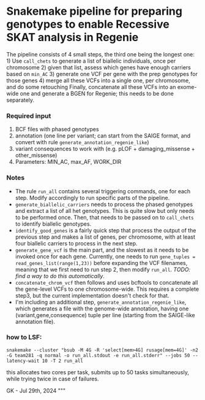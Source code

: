 
# Snakemake pipeline for preparing genotypes to enable Recessive SKAT analysis in Regenie

The pipeline consists of 4 small steps, the third one being the longest one:
    1) Use `call_chets` to generate a list of biallelic individuals, once per chromosome
    2) given that list, assess which genes have enough carriers based on `min_AC`
    3) generate one VCF per gene with the prep genotypes for those genes
    4) merge all these VCFs into a single one, per chromosome, and do some retouching
Finally, concatenate all these VCFs into an exome-wide one and generate a BGEN for Regenie; this needs to be done separately. 

### Required input ####
1. BCF files with phased genotypes
2. annotation (one line per variant; can start from the SAIGE format, and convert with rule `generate_annotation_regenie_like`)
3. variant consequences to work with (e.g. pLOF + damaging_missense + other_missense)
3. Parameters: MIN_AC, max_AF, WORK_DIR

### Notes
* The rule `run_all` contains several triggering commands, one for each step. Modify accordingly to run specific parts of the pipeline.
* `generate_biallelic_carriers` needs to process the phased genotypes and extract a list of all het genotypes. This is quite slow but only needs to be performed once. Then, that needs to be passed on to `call_chets` to identify biallelic genotypes.
* `identify_good_genes` is a fairly quick step that process the output of the previous step and makes a list of genes, per chromosome, with at least four biallelic carriers to process in the next step.
* `generate_gene_vcf` is the main part, and the slowest as it needs to be invoked once for each gene. Currently, one needs to run `gene_tuples = read_genes_list(range(1,23))` before expanding the VCF filenames, meaning that we first need to run step 2, then modify `run_all`. *TODO: find a way to do this automatically*.
* `concatenate_chrom_vcf` then follows and uses bcftools to concatenate all the gene-level VCFs to one chromosome-wide. This requires a complete step3, but the current implementation doesn't check for that.
* I'm including an additional step, `generate_annotation_regenie_like`, which generates a file with the genome-wide annotation, having  one (variant,gene,consequence) tuple per line (starting from the SAIGE-like annotation file).

### how to LSF:
```
snakemake --cluster "bsub -M 4G -R 'select[mem>4G] rusage[mem=4G]' -n2 -G team281 -q normal -o run_all.stdout -e run_all.stderr" --jobs 50 --latency-wait 10 -T 2 run_all
```
this allocates two cores per task, submits up to 50 tasks simultaneously, while trying twice in case of failures.

GK - Jul 29th, 2024
"""
